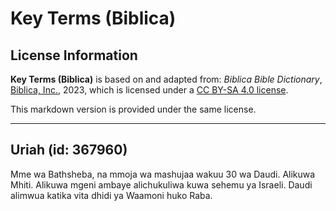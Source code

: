 # Key Terms (Biblica)

## License Information

**Key Terms (Biblica)** is based on and adapted from: _Biblica Bible Dictionary_, [Biblica, Inc.](https://www.biblica.com/), 2023, which is licensed under a [CC BY-SA 4.0 license](https://creativecommons.org/licenses/by-sa/4.0/legalcode.en).

This markdown version is provided under the same license.



--------------------------------

## Uriah (id: 367960)

Mme wa Bathsheba, na mmoja wa mashujaa wakuu 30 wa Daudi. Alikuwa Mhiti. Alikuwa mgeni ambaye alichukuliwa kuwa sehemu ya Israeli. Daudi alimwua katika vita dhidi ya Waamoni huko Raba.


